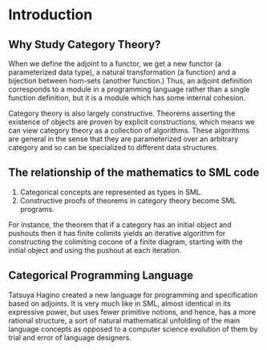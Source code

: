 # Introduction

## Why Study Category Theory?

When we define the adjoint to a functor, we get a new functor (a parameterized
data type), a natural transformation (a function) and a bijection between
hom-sets (another function.) Thus, an adjoint definition corresponds to a
module in a programming language rather than a single function definition, but
it is a module which has some internal cohesion.

Category theory is also largely constructive. Theorems asserting the existence
of objects are proven by explicit constructions, which means we can view
category theory as a collection of algorithms. These algorithms are general in
the sense that they are parameterized over an arbitrary category and so can be
specialized to different data structures.

## The relationship of the mathematics to SML code

  1. Categorical concepts are represented as types in SML.
  2. Constructive proofs of theorems in category theory become SML programs.

For instance, the theorem that if a category has an initial object and pushouts
then it has finite colimits yields an iterative algorithm for constructing the
colimiting cocone of a finite diagram, starting with the initial object and
using the pushout at each iteration.

## Categorical Programming Language

Tatsuya Hagino created a new language for programming and specification based
on adjoints. It is very much like in SML, almost identical in its expressive
power, but uses fewer primitive notions, and hence, has a more rational
structure, a sort of natural mathematical unfolding of the main language
concepts as opposed to a computer science evolution of them by trial and error
of language designers.

